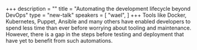 +++
description = ""
title = "Automating the development lifecycle beyond DevOps"
type = "new-talk"
speakers = [
        "wael",
]
+++
Tools like Docker, Kubernetes, Puppet, Ansible and many others have enabled developers to spend less time than ever before worrying about tooling and maintenance. However, there is a gap in the steps before testing and deployment that have yet to benefit from such automations.